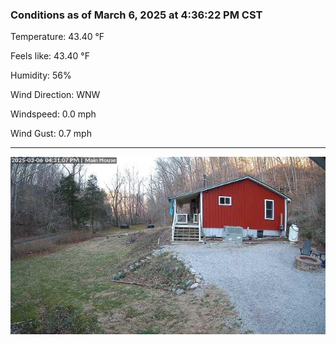 ### Conditions as of March 6, 2025 at 4:36:22 PM CST 

Temperature: 43.40 &deg;F

Feels like: 43.40 &deg;F

Humidity: 56%

Wind Direction: WNW

Windspeed: 0.0 mph

Wind Gust: 0.7 mph

---

<img src="./images/latest.jpeg"/>

